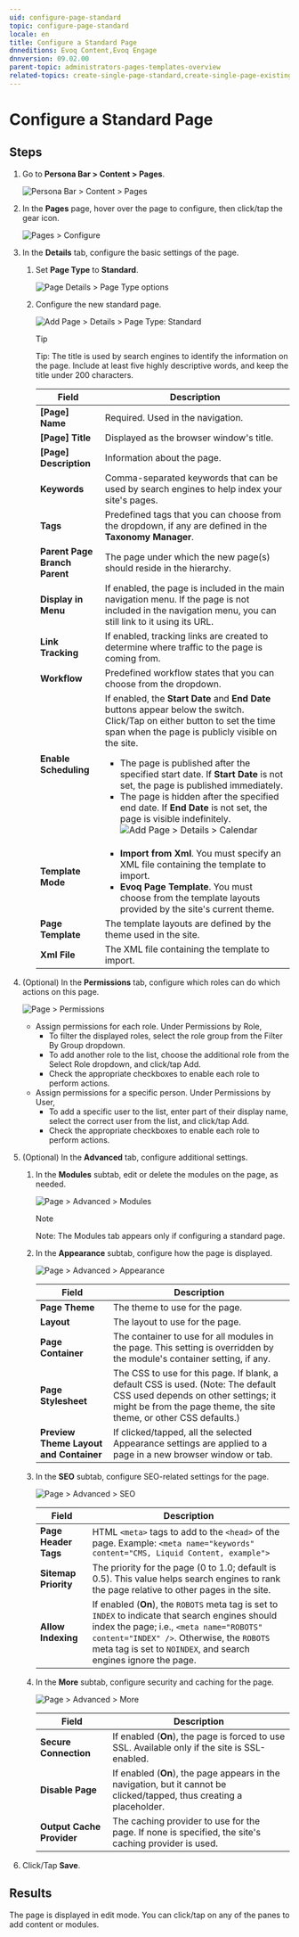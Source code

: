 ```yaml
---
uid: configure-page-standard
topic: configure-page-standard
locale: en
title: Configure a Standard Page
dnneditions: Evoq Content,Evoq Engage
dnnversion: 09.02.00
parent-topic: administrators-pages-templates-overview
related-topics: create-single-page-standard,create-single-page-existing,create-single-page-url,create-single-page-file,create-multiple-pages-pb-all,configure-page-existing,configure-page-url,configure-page-file,copy-page-pb-all,edit-page-pb-all,view-hidden-page-pb-all,delete-page-pb-all,restore-deleted-pages,purge-deleted-pages,copy-permissions-to-child-pages-pb-all
---
```


# Configure a Standard Page

## Steps

1.  Go to **Persona Bar \> Content \> Pages**.
    
    ![Persona Bar > Content > Pages](/images/scr-pbar-host-Content-E91-platform.png)
    
2.  In the **Pages** page, hover over the page to configure, then click/tap the gear icon.
    
      
    
    ![Pages > Configure](/images/scr-pb-Pages-Configure-E91.png)
    
      
    
3.  In the **Details** tab, configure the basic settings of the page.
    1.  Set **Page Type** to **Standard**.
        
        ![Page Details > Page Type options](/images/scr-pb-PageSettings-Details-PageType-E91.png)
        
    2.  Configure the new standard page.
        
          
        
        ![Add Page > Details > Page Type: Standard](/images/scr-pb-AddSinglePage-Details-Standard-E91.png)
        
        > [!TIP]
        > Tip: The title is used by search engines to identify the information on the page. Include at least five highly descriptive words, and keep the title under 200 characters.
        
        |**Field**|**Description**|
        |---|---|
        |**[Page] Name**|Required. Used in the navigation.|
        |**[Page] Title**|Displayed as the browser window's title.|
        |**[Page] Description**|Information about the page.|
        |**Keywords**|Comma-separated keywords that can be used by search engines to help index your site's pages.|
        |**Tags**|Predefined tags that you can choose from the dropdown, if any are defined in the **Taxonomy Manager**.|
        |**Parent Page <br />Branch Parent**|The page under which the new page(s) should reside in the hierarchy.|
        |**Display in Menu**|If enabled, the page is included in the main navigation menu. If the page is not included in the navigation menu, you can still link to it using its URL.|
        |**Link Tracking**|If enabled, tracking links are created to determine where traffic to the page is coming from.|
        |**Workflow**|Predefined workflow states that you can choose from the dropdown.|
        |**Enable Scheduling**|If enabled, the **Start Date** and **End Date** buttons appear below the switch. Click/Tap on either button to set the time span when the page is publicly visible on the site.<ul><li>The page is published after the specified start date. If **Start Date** is not set, the page is published immediately.</li><li>The page is hidden after the specified end date. If **End Date** is not set, the page is visible indefinitely.![Add Page > Details > Calendar](/images/scr-pb-AddPage-Details-Calendar.png)</li>|
        |**Template Mode**|<ul><li>**Import from Xml**. You must specify an XML file containing the template to import.</li><li>**Evoq Page Template**. You must choose from the template layouts provided by the site's current theme.</li></ul>|
        |**Page Template**|The template layouts are defined by the theme used in the site.|
        |**Xml File**|The XML file containing the template to import.|
        
4.  (Optional) In the **Permissions** tab, configure which roles can do which actions on this page.
    
      
    
    ![Page > Permissions](/images/scr-pb-Page-Permissions-E91.png)
    
      
    
    *   Assign permissions for each role. Under Permissions by Role,
        *   To filter the displayed roles, select the role group from the Filter By Group dropdown.
        *   To add another role to the list, choose the additional role from the Select Role dropdown, and click/tap Add.
        *   Check the appropriate checkboxes to enable each role to perform actions.
    *   Assign permissions for a specific person. Under Permissions by User,
        *   To add a specific user to the list, enter part of their display name, select the correct user from the list, and click/tap Add.
        *   Check the appropriate checkboxes to enable each role to perform actions.
    
5.  (Optional) In the **Advanced** tab, configure additional settings.
    1.  In the **Modules** subtab, edit or delete the modules on the page, as needed.
        
          
        
        ![Page > Advanced > Modules](/images/scr-pb-Page-Advanced-Modules-E91.png)
        
          
        
        > [!NOTE]
        > Note: The Modules tab appears only if configuring a standard page.
        
    2.  In the **Appearance** subtab, configure how the page is displayed.
        
          
        
        ![Page > Advanced > Appearance](/images/scr-pb-Page-Advanced-Appearance-E91.png)
        
          
        
        |**Field**|**Description**|
        |---|---|
        |**Page Theme**|The theme to use for the page.|
        |**Layout**|The layout to use for the page.|
        |**Page Container**|The container to use for all modules in the page. This setting is overridden by the module's container setting, if any.|
        |**Page Stylesheet**|The CSS to use for this page. If blank, a default CSS is used. (Note: The default CSS used depends on other settings; it might be from the page theme, the site theme, or other CSS defaults.)|
        |**Preview Theme Layout and Container**|If clicked/tapped, all the selected Appearance settings are applied to a page in a new browser window or tab.|
        
    3.  In the **SEO** subtab, configure SEO-related settings for the page.
        
          
        
        ![Page > Advanced > SEO](/images/scr-pb-Page-Advanced-SEO-E91.png)
        
          
        
        |**Field**|**Description**|
        |---|---|
        |**Page Header Tags**|HTML `<meta>` tags to add to the `<head>` of the page. Example: `<meta name="keywords" content="CMS, Liquid Content, example">`|
        |**Sitemap Priority**|The priority for the page (0 to 1.0; default is 0.5). This value helps search engines to rank the page relative to other pages in the site.|
        |**Allow Indexing**|If enabled (**On**), the `ROBOTS` meta tag is set to `INDEX` to indicate that search engines should index the page; i.e., `<meta name="ROBOTS" content="INDEX" />`. Otherwise, the `ROBOTS` meta tag is set to `NOINDEX`, and search engines ignore the page.|
        
    4.  In the **More** subtab, configure security and caching for the page.
        
          
        
        ![Page > Advanced > More](/images/scr-pb-Page-Advanced-More-E91.png)
        
          
        
        |**Field**|**Description**|
        |---|---|
        |**Secure Connection**|If enabled (**On**), the page is forced to use SSL. Available only if the site is SSL-enabled.|
        |**Disable Page**|If enabled (**On**), the page appears in the navigation, but it cannot be clicked/tapped, thus creating a placeholder.|
        |**Output Cache Provider**|The caching provider to use for the page. If none is specified, the site's caching provider is used.|
        
6.  Click/Tap **Save**.

## Results

The page is displayed in edit mode. You can click/tap on any of the panes to add content or modules.